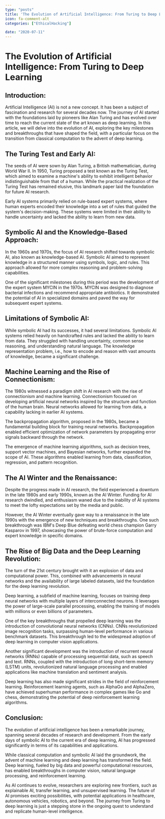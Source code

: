 ```yaml
---
type: "posts"
title: 'The Evolution of Artificial Intelligence: From Turing to Deep Learning'
icon: fa-comment-alt
categories: ["EthicalHacking"]

date: "2020-07-11"
---
```




# The Evolution of Artificial Intelligence: From Turing to Deep Learning

## Introduction:

Artificial Intelligence (AI) is not a new concept. It has been a subject of fascination and research for several decades now. The journey of AI started with the foundations laid by pioneers like Alan Turing and has evolved over time to reach the current state of the art known as deep learning. In this article, we will delve into the evolution of AI, exploring the key milestones and breakthroughs that have shaped the field, with a particular focus on the transition from classical computation to the advent of deep learning.

## The Turing Test and Early AI:

The seeds of AI were sown by Alan Turing, a British mathematician, during World War II. In 1950, Turing proposed a test known as the Turing Test, which aimed to examine a machine's ability to exhibit intelligent behavior indistinguishable from that of a human. While the practical realization of the Turing Test has remained elusive, this landmark paper laid the foundation for future AI research.

Early AI systems primarily relied on rule-based expert systems, where human experts encoded their knowledge into a set of rules that guided the system's decision-making. These systems were limited in their ability to handle uncertainty and lacked the ability to learn from new data.

## Symbolic AI and the Knowledge-Based Approach:

In the 1960s and 1970s, the focus of AI research shifted towards symbolic AI, also known as knowledge-based AI. Symbolic AI aimed to represent knowledge in a structured manner using symbols, logic, and rules. This approach allowed for more complex reasoning and problem-solving capabilities.

One of the significant milestones during this period was the development of the expert system MYCIN in the 1970s. MYCIN was designed to diagnose bacterial infections and recommend appropriate antibiotics. It demonstrated the potential of AI in specialized domains and paved the way for subsequent expert systems.

## Limitations of Symbolic AI:

While symbolic AI had its successes, it had several limitations. Symbolic AI systems relied heavily on handcrafted rules and lacked the ability to learn from data. They struggled with handling uncertainty, common sense reasoning, and understanding natural language. The knowledge representation problem, i.e., how to encode and reason with vast amounts of knowledge, became a significant challenge.

## Machine Learning and the Rise of Connectionism:

The 1980s witnessed a paradigm shift in AI research with the rise of connectionism and machine learning. Connectionism focused on developing artificial neural networks inspired by the structure and function of the human brain. Neural networks allowed for learning from data, a capability lacking in earlier AI systems.

The backpropagation algorithm, proposed in the 1980s, became a fundamental building block for training neural networks. Backpropagation enabled efficient optimization of network parameters by propagating error signals backward through the network.

The emergence of machine learning algorithms, such as decision trees, support vector machines, and Bayesian networks, further expanded the scope of AI. These algorithms enabled learning from data, classification, regression, and pattern recognition.

## The AI Winter and the Renaissance:

Despite the progress made in AI research, the field experienced a downturn in the late 1980s and early 1990s, known as the AI Winter. Funding for AI research dwindled, and enthusiasm waned due to the inability of AI systems to meet the lofty expectations set by the media and public.

However, the AI Winter eventually gave way to a renaissance in the late 1990s with the emergence of new techniques and breakthroughs. One such breakthrough was IBM's Deep Blue defeating world chess champion Garry Kasparov in 1997, showcasing the power of brute-force computation and expert knowledge in specific domains.

## The Rise of Big Data and the Deep Learning Revolution:

The turn of the 21st century brought with it an explosion of data and computational power. This, combined with advancements in neural networks and the availability of large labeled datasets, laid the foundation for the deep learning revolution.

Deep learning, a subfield of machine learning, focuses on training deep neural networks with multiple layers of interconnected neurons. It leverages the power of large-scale parallel processing, enabling the training of models with millions or even billions of parameters.

One of the key breakthroughs that propelled deep learning was the introduction of convolutional neural networks (CNNs). CNNs revolutionized image recognition tasks, surpassing human-level performance in various benchmark datasets. This breakthrough led to the widespread adoption of deep learning in computer vision applications.

Another significant development was the introduction of recurrent neural networks (RNNs) capable of processing sequential data, such as speech and text. RNNs, coupled with the introduction of long short-term memory (LSTM) units, revolutionized natural language processing and enabled applications like machine translation and sentiment analysis.

Deep learning has also made significant strides in the field of reinforcement learning. Reinforcement learning agents, such as AlphaGo and AlphaZero, have achieved superhuman performance in complex games like Go and chess, demonstrating the potential of deep reinforcement learning algorithms.

## Conclusion:

The evolution of artificial intelligence has been a remarkable journey, spanning several decades of research and development. From the early days of symbolic AI to the current era of deep learning, AI has progressed significantly in terms of its capabilities and applications.

While classical computation and symbolic AI laid the groundwork, the advent of machine learning and deep learning has transformed the field. Deep learning, fueled by big data and powerful computational resources, has enabled breakthroughs in computer vision, natural language processing, and reinforcement learning.

As AI continues to evolve, researchers are exploring new frontiers, such as explainable AI, transfer learning, and unsupervised learning. The future of AI promises exciting possibilities, with potential applications in healthcare, autonomous vehicles, robotics, and beyond. The journey from Turing to deep learning is just a stepping stone in the ongoing quest to understand and replicate human-level intelligence.